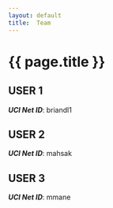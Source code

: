 ```yaml
---
layout: default
title:  Team
---
```


# {{ page.title }}


## USER 1
***UCI Net ID***: briandl1

## USER 2
***UCI Net ID***: mahsak

## USER 3
***UCI Net ID***: mmane
